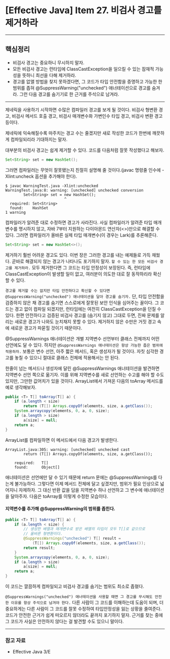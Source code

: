 # [Effective Java] Item 27. 비검사 경고를 제거하라

---

## 핵심정리
- 비검사 경고는 중요하니 무시하지 말자. 
- 모든 비검사 경고는 런타임에 ClassCastException을 일으킬 수 있는 잠재적 가능성을 뜻하니 최선을 다해 제거하라. 
- 경고를 없앨 방법을 찾지 못하겠다면, 그 코드가 타입 안전함을 증명하고 가능한 한 범위를 좁혀 @SuppressWarning("unchecked") 애너테이션으로 경고를 숨겨라. 그런 다음 경고를 숨기기로 한 근거를 주석으로 남겨라.

---

제네릭을 사용하기 시작하면 수많은 컴파일러 경고를 보게 될 것이다. 비검사 형변환 경고, 비검사 메서드 호출 경고, 비검사 매개변수화 가변인수 타입 경고, 비검사 변환 경고 등이다.

제네릭에 익숙해질수록 마주치는 경고 수는 줄겠지만 새로 작성한 코드가 한번에 깨끗하게 컴파일되리라 기대하지는 말자.

대부분의 비검사 경고는 쉽게 제거할 수 있다. 코드를 다음처럼 잘못 작성했다고 해보자.

```java
Set<String> set = new HashSet();
```

그러면 컴파일러는 무엇이 잘못됐는지 친절히 설명해 줄 것이다.(javac 명령줄 인수에 -Xlint:uncheck 옵션을 추가해야 한다).

```
$ javac WarningTest.java -Xlint:unchecked
WarningTest.java:8: warning: [unchecked] unchecked conversion
        Set<String> set = new HashSet();
                          ^
  required: Set<String>
  found:    HashSet
1 warning
```

컴파일러가 알려준 대로 수정하면 경고가 사라진다. 사실 컴파일러가 알려준 타입 매개변수를 명시하지 않고, 자바 7부터 지원하는 다이아몬드 연산자(<>)만으로 해결할 수 있다. 그러면 컴파일러가 올바른 실제 타입 매개변수(이 경우는 Lark)를 추론해준다.

```java
Set<String> set = new HashSet<>();
```

제거하기 훨씬 어려운 경고도 있다. 이번 장은 그러한 경고를 내는 예제들로 가득 채웠다. 곧바로 해결되지 않는 경고가 나타나도 포기하지 말자. `할 수 있는 한 모든 비검사 경고를 제거하라.` 모두 제거한다면 그 코드는 타입 안정성이 보장된다. 즉, 런타임에 ClassCastException이 발생할 일이 없고, 여러분이 의도한 대로 잘 동작하리라 확신할 수 있다.

`경고를 제거할 수는 없지만 타입 안전하다고 확신할 수 있다면 @SuppressWarning("unchecked") 애너테이션을 달아 경고를 숨기자.` 단, 타입 안전함을 검증하지 않은 채 경고를 숨기면 스스로에게 잘못된 보안 인식을 심어주는 꼴이다. 그 코드는 경고 없이 컴파일 되겠지만, 런타임에는 여전히 ClassCastException을 던질 수 있다. 한편 안전하다고 검증된 비검사 경고를 (숨기지 않고) 그대로 두면, 진짜 문제를 알리는 새로운 경고가 나와도 눈치채지 못할 수 있다. 제거하지 않은 수만은 거짓 경고 속에 새로운 경고가 파묻힐 것이기 때문이다.

@SuppressWarnings 애너테이션은 개별 지역변수 선언부터 클래스 전체까지 어떤 선언에도 달 수 있다. 하지만 `@SuppressWarnings 애너테이션은 항상 가능한 좁은 범위에 적용하자.` 보통은 변수 선언, 아주 짧은 메서드, 혹은 생성자가 될 것이다. 자칫 심각한 경고를 놓칠 수 있으니 절대로 클래스 전체에 적용해서는 안 된다.


한줄이 넘는 메서드나 생성자에 달린 @SuppressWarnings 애너테이션을 발견하면 지역변수 선언 쪽으로 옮기자. 이를 위해 지역변수를 새로 선언하는 수고를 해야 할 수도 있지만, 그만한 값어치가 있을 것이다. ArrayList에서 가져온 다음의 toArray 메서드를 예로 생각해보자.

```java
public <T> T[] toArray(T[] a) {
    if (a.length < size)
        return (T[]) Arrays.copyOf(elements, size, a.getClass());
    System.arraycopy(elements, 0, a, 0, size);
    if (a.length > size)
        a[size] = null;
    return a;
}
```

ArrayList를 컴파일하면 이 메서드에서 다음 경고가 발생한다.

```
ArrayList.java:305: warning: [unchecked] unchecked cast
        return (T[]) Arrays.copyOf(elements, size, a.getClass());
    
    required:   T[]
    found:      Object[]
```

애너테이션은 선언에만 달 수 있기 때문에 return 문에는 @SuppressWarnings를 다는게 불가능하다. 그렇다면 이제 메서드 전체에 달고 싶겠지만, 범위가 필요 인상으로 넓어지니 자제하자. 그 대신 반환 값을 담을 지역변수 하나 선언하고 그 변수에 애너테이션을 달아주자. 다음은 toArray를 이렇게 수정한 모습이다.

#### 지역변수를 추가해 @SuppressWarning의 범위를 좁힌다.
```java
public <T> T[] toArray(T[] a) {
    if (a.length < size) {
        // 생성한 배열과 매개변수로 받은 배열의 타입이 모두 T[]로 같으므로
        // 올바른 형변환이다.
        @SuppressWarnings("unchecked") T[] result =
            (T[]) Arrays.copyOf(elements, size, a.getClass());
        return result;
    }
    System.arraycopy(elements, 0, a, 0, size);
    if (a.length > size)
        a[size] = null;
    return a;
}
```

이 코드는 깔끔하게 컴파일되고 비검사 경고를 숨기는 범위도 최소로 좁혔다.

`@SuppressWarnings("unchecked") 애너테이션을 사용할 때면 그 경고를 무시해도 안전한 이유를 항상 주석으로 남겨야 한다.` 다른 사람이 그 코드를 이해하는데 도움이 되며, 더 중요하게는 다른 사람이 그 코드를 잘못 수정하여 타입안정성을 잃는 상황을 줄여준다. 코드가 안전한 근거가 쉽게 떠오르지 않더라도 끝까지 포기하지 말자. 근거를 찾는 중에 그 코드가 사실은 안전하지 않다는 걸 발견할 수도 있으니 말이다.

---

### 참고 자료
- Effective Java 3/E
